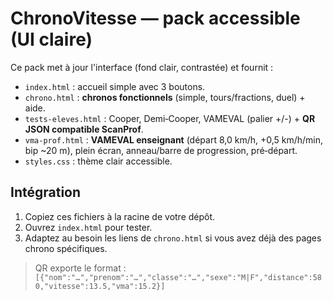 # ChronoVitesse — pack accessible (UI claire)

Ce pack met à jour l'interface (fond clair, contrastée) et fournit :
- `index.html` : accueil simple avec 3 boutons.
- `chrono.html` : **chronos fonctionnels** (simple, tours/fractions, duel) + aide.
- `tests-eleves.html` : Cooper, Demi‑Cooper, VAMEVAL (palier +/-) + **QR JSON compatible ScanProf**.
- `vma-prof.html` : **VAMEVAL enseignant** (départ 8,0 km/h, +0,5 km/h/min, bip ~20 m), plein écran, anneau/barre de progression, pré‑départ.
- `styles.css` : thème clair accessible.

## Intégration
1. Copiez ces fichiers à la racine de votre dépôt.
2. Ouvrez `index.html` pour tester.
3. Adaptez au besoin les liens de `chrono.html` si vous avez déjà des pages chrono spécifiques.

> QR exporte le format :  
> `[{"nom":"…","prenom":"…","classe":"…","sexe":"M|F","distance":580,"vitesse":13.5,"vma":15.2}]`
